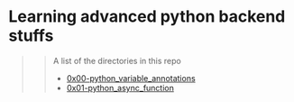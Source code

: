 # Learning advanced python backend stuffs
> > A list of the directories in this repo
> > * [0x00-python_variable_annotations](/0x00-python_variable_annotations)
> > * [0x01-python_async_function](/0x01-python_async_function)

